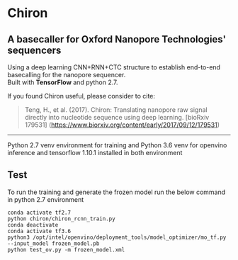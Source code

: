 # Chiron
## A basecaller for Oxford Nanopore Technologies' sequencers
Using a deep learning CNN+RNN+CTC structure to establish end-to-end basecalling for the nanopore sequencer.  
Built with **TensorFlow** and python 2.7.

If you found Chiron useful, please consider to cite:  
> Teng, H., et al. (2017). Chiron: Translating nanopore raw signal directly into nucleotide sequence using deep learning. [bioRxiv 179531] (https://www.biorxiv.org/content/early/2017/09/12/179531)

---
Python 2.7 venv environment for training and Python 3.6 venv for openvino inference and tensorflow 1.10.1 installed in both environment

## Test
To run the training and generate the frozen model run the below command in python 2.7 environment 
```
conda activate tf2.7
python chiron/chiron_rcnn_train.py  
conda deactivate
conda activate tf3.6
python3 /opt/intel/openvino/deployment_tools/model_optimizer/mo_tf.py --input_model frozen_model.pb
python test_ov.py -m frozen_model.xml

```
